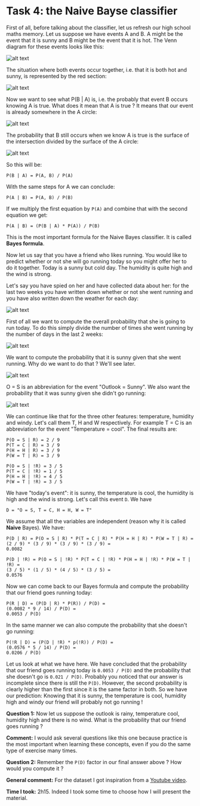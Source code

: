 # Task 4: the Naive Bayse classifier

First of all, before talking about the classifier, let us refresh our high school maths memory. Let us suppose we have events A and B. A might be the event that it is sunny and B might be the event that it is hot. The Venn diagram for these events looks like this:

![alt text](./task4_images/a_b.png)

The situation where both events occur together, i.e. that it is both hot and sunny, is represented by the red section:

![alt text](./task4_images/a_and_b.png)

Now we want to see what P(B | A) is, i.e. the probably that event B occurs knowing A is true. What does it mean that A is true ? It means that our event is already somewhere in the A circle:

![alt text](./task4_images/a.png)

The probability that B still occurs when we know A is true is the surface of the intersection divided by the surface of the A circle:

![alt text](./task4_images/b_knowing_a.png)

So this will be:

```
P(B | A) = P(A, B) / P(A)
```

With the same steps for A we can conclude:

```
P(A | B) = P(A, B) / P(B)
```

If we multiply the first equation by `P(A)` and combine that with the second equation we get:

```
P(A | B) = (P(B | A) * P(A)) / P(B)
```

This is the most important formula for the Naive Bayes classifier. It is called **Bayes formula**.

Now let us say that you have a friend who likes running. You would like to predict whether or not she will go running today so you might offer her to do it together. Today is a sunny but cold day. The humidity is quite high and the wind is strong.

Let's say you have spied on her and have collected data about her: for the last two weeks you have written down whether or not she went running and you have also written down the weather for each day:

![alt text](./task4_images/task4_table.png)

First of all we want to compute the overall probability that she is going to run today. To do this simply divide the number of times she went running by the number of days in the last 2 weeks:

![alt text](./task4_images/task4_table_r.png)

We want to compute the probability that it is sunny given that she went running. Why do we want to do that ? We'll see later.

![alt text](./task4_images/task4_table_sunny_yes.png)

O = S is an abbreviation for the event "Outlook = Sunny". We also want the probability that it was sunny given she didn't go running:

![alt text](./task4_images/task4_table_sunny_no.png)

We can continue like that for the three other features: temperature, humidity and windy. Let's call them T, H and W respectively. For example T = C is an abbreviation for the event "Temperature = cool". The final results are:

```
P(O = S | R) = 2 / 9
P(T = C | R) = 3 / 9
P(H = H | R) = 3 / 9
P(W = T | R) = 3 / 9

P(O = S | !R) = 3 / 5
P(T = C | !R) = 1 / 5
P(H = H | !R) = 4 / 5
P(W = T | !R) = 3 / 5
```

We have "today's event": it is sunny, the temperature is cool, the humidity is high and the wind is strong. Let's call this event `D`. We have

```
D = "O = S, T = C, H = H, W = T"
```

We assume that all the variables are independent (reason why it is called **Naive** Bayes). We have:

```
P(D | R) = P(O = S | R) * P(T = C | R) * P(H = H | R) * P(W = T | R) =
(2 / 9) * (3 / 9) * (3 / 9) * (3 / 9) =
0.0082

P(D | !R) = P(O = S | !R) * P(T = C | !R) * P(H = H | !R) * P(W = T | !R) =
(3 / 5) * (1 / 5) * (4 / 5) * (3 / 5) =
0.0576
```

Now we can come back to our Bayes formula and compute the probability that our friend goes running today:

```
P(R | D) = (P(D | R) * P(R)) / P(D) =
(0.0082 * 9 / 14) / P(D) =
0.0053 / P(D)
```

In the same manner we can also compute the probability that she doesn't go running:

```
P(!R | D) = (P(D | !R) * p(!R)) / P(D) =
(0.0576 * 5 / 14) / P(D) =
0.0206 / P(D)
```

Let us look at what we have here. We have concluded that the probability that our friend goes running today is `0.0053 / P(D)` and the probability that she doesn't go is `0.021 / P(D)`. Probably you noticed that our answer is incomplete since there is still the `P(D)`. However, the second probability is clearly higher than the first since it is the same factor in both. So we have our prediction: Knowing that it is sunny, the temperature is cool, humidity high and windy our friend will probably not go running !

**Question 1:**
Now let us suppose the outlook is rainy, temperature cool, humidity high and there is no wind. What is the probability that our friend goes running ?

**Comment:** I would ask several questions like this one because practice is the most important when learning these concepts, even if you do the same type of exercise many times.

**Question 2:**
Remember the `P(D)` factor in our final answer above ? How would you compute it ?

**General comment:** For the dataset I got inspiration from a [Youtube video](https://youtu.be/CPqOCI0ahss).

**Time I took:** 2h15. Indeed I took some time to choose how I will present the material.
